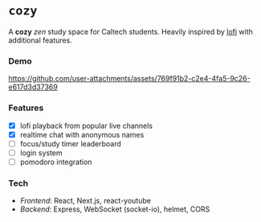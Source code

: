 # `cozy`

A **cozy** _zen_ study space for Caltech students.
Heavily inspired by [lofi](https://www.lofi.cafe/) with additional features.

### Demo
https://github.com/user-attachments/assets/769f91b2-c2e4-4fa5-9c26-e617d3d37369

### Features
- [x] lofi playback from popular live channels
- [x] realtime chat with anonymous names
- [ ] focus/study timer leaderboard
- [ ] login system
- [ ] pomodoro integration

 ### Tech
 - _Frontend_: React, Next.js, react-youtube
 - _Backend_: Express, WebSocket (socket-io), helmet, CORS

